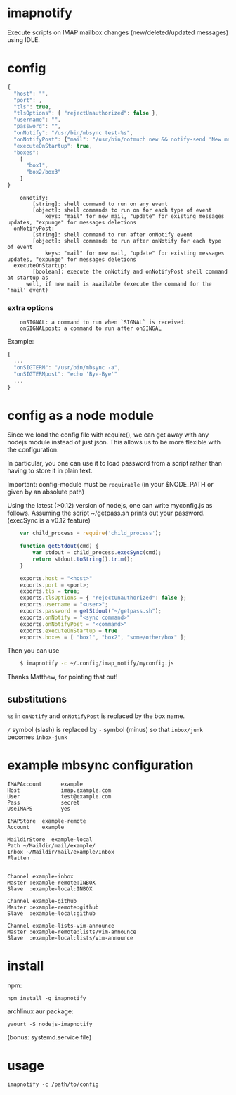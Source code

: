 # imapnotify

Execute scripts on IMAP mailbox changes (new/deleted/updated messages) using IDLE.

# config

```javascript
{
  "host": "",
  "port": ,
  "tls": true,
  "tlsOptions": { "rejectUnauthorized": false },
  "username": "",
  "password": "",
  "onNotify": "/usr/bin/mbsync test-%s",
  "onNotifyPost": {"mail": "/usr/bin/notmuch new && notify-send 'New mail arrived'"},
  "executeOnStartup": true,
  "boxes":
    [
      "box1",
      "box2/box3"
    ]
}
```

```
	onNotify:
		[string]: shell command to run on any event
		[object]: shell commands to run on for each type of event
			keys: "mail" for new mail, "update" for existing messages updates, "expunge" for messages deletions
  onNotifyPost:
		[string]: shell command to run after onNotify event
		[object]: shell commands to run after onNotify for each type of event
			keys: "mail" for new mail, "update" for existing messages updates, "expunge" for messages deletions
  executeOnStartup:
		[boolean]: execute the onNotify and onNotifyPost shell command at startup as
      well, if new mail is available (execute the command for the 'mail' event)
```

### extra options

```
    onSIGNAL: a command to run when `SIGNAL` is received.
    onSIGNALpost: a command to run after onSINGAL
``` 

Example:

```javascript
{
  ...
  "onSIGTERM": "/usr/bin/mbsync -a",
  "onSIGTERMpost": "echo 'Bye-Bye'"
  ...
}
```

# config as a node module

Since we load the config file with require(), we can get away with any nodejs 
module instead of just json.
This allows us to be more flexible with the configuration.

In particular, you one can use it to load password from a script rather than
having to store it in plain text.

Important: config-module must be `requirable` (in your $NODE_PATH or
given by an absolute path)

Using the latest (>0.12) version of nodejs, one can write myconfig.js as
follows.  Assuming the script ~/getpass.sh prints out your password.
(execSync is a v0.12 feature)
```javascript
    var child_process = require('child_process');

    function getStdout(cmd) {
        var stdout = child_process.execSync(cmd);
        return stdout.toString().trim();
    }

    exports.host = "<host>"
    exports.port = <port>;
    exports.tls = true;
    exports.tlsOptions = { "rejectUnauthorized": false };
    exports.username = "<user>";
    exports.password = getStdout("~/getpass.sh");
    exports.onNotify = "<sync command>"
    exports.onNotifyPost = "<command>"
    exports.executeOnStartup = true
    exports.boxes = [ "box1", "box2", "some/other/box" ];
```

Then you can use

```bash
    $ imapnotify -c ~/.config/imap_notify/myconfig.js
```
Thanks Matthew, for pointing that out!

## substitutions

`%s` in `onNotify` and `onNotifyPost` is replaced by the box name.

`/` symbol (slash) is replaced by `-` symbol (minus) so that
`inbox/junk` becomes `inbox-junk`


# example mbsync configuration

```
IMAPAccount      example
Host             imap.example.com
User             test@example.com
Pass             secret
UseIMAPS         yes

IMAPStore  example-remote
Account    example

MaildirStore  example-local
Path ~/Maildir/mail/example/
Inbox ~/Maildir/mail/example/Inbox
Flatten .


Channel example-inbox
Master :example-remote:INBOX
Slave  :example-local:INBOX

Channel example-github
Master :example-remote:github
Slave  :example-local:github

Channel example-lists-vim-announce
Master :example-remote:lists/vim-announce
Slave  :example-local:lists/vim-announce
```

# install

npm:

```
npm install -g imapnotify
```

archlinux aur package:

```
yaourt -S nodejs-imapnotify
```
(bonus: systemd.service file)

# usage

```
imapnotify -c /path/to/config
```
